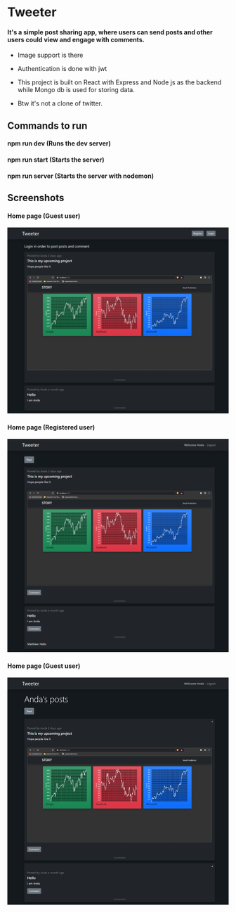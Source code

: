 # Tweeter

#### It's a simple post sharing app, where users can send posts and other users could view and engage with comments.

- Image support is there
- Authentication is done with jwt

- This project is built on React with Express and Node js as the backend while Mongo db is used for storing data.
- Btw it's not a clone of twitter.

## Commands to run

#### npm run dev (Runs the dev server)

#### npm run start (Starts the server)

#### npm run server (Starts the server with nodemon)

## Screenshots

#### Home page (Guest user)

![Home page](/screenshots/Guest.png)

#### Home page (Registered user)

![Home page](/screenshots/R_user.png)

#### Home page (Guest user)

![Home page](/screenshots/User_personal.png)
